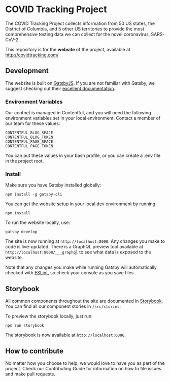 # COVID Tracking Project

The COVID Tracking Project collects information from 50 US states, the District of Columbia, and 5 other US territories to provide the most comprehensive testing data we can collect for the novel coronavirus, SARS-CoV-2

This repository is for the **website** of the project, available at http://covidtracking.com/

## Development

The website is built on [GatsbyJS](https://www.gatsbyjs.org/). If you are not familiar with Gatsby, we suggest checking out their [excellent documentation](hhttps://www.gatsbyjs.org/docs).

### Environment Variables

Our contnet is managed in Contentful, and you will need the following environment variables set in your local environment. Contact a member of our team for these values:

```
CONTENTFUL_BLOG_SPACE
CONTENTFUL_BLOG_TOKEN
CONTENTFUL_PAGE_SPACE
CONTENTFUL_PAGE_TOKEN
```

You can put these values in your bash profile, or you can create a .env file in the project root.

### Install

Make sure you have Gatsby installed globally:

```shell
npm install -g gatsby-cli
```

You can get the website setup in your local dev environment by running:

```shell
npm install
```

To run the website locally, use:

```shell
gatsby develop
```

The site is now running at `http://localhost:8000`. Any changes you make to code is live-updated. There is a GraphQL preview tool available at `http://localhost:8000/___graphql` to see what data is exposed to the website.

Note that any changes you make while running Gatsby will automatically checked with [ESLint](https://eslint.org/), so check your console as you save files.

## Storybook

All common components throughout the site are documented in [Storybook](https://storybook.js.org/). You can find all our component stories in `/src/stories`.

To preview the storybook locally, just run:

```shell
npm run storybook
```

The storybook is now available at `http://localhost:6006`.

## How to contribute

No matter how you choose to help, we would love to have you as part of the project. Check our Contributing Guide for information on how to file issues and make pull requests.
